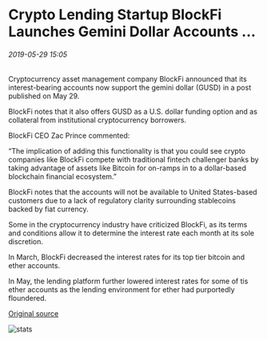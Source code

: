 # Crypto Lending Startup BlockFi Launches Gemini Dollar Accounts ...

###### 2019-05-29 15:05

Cryptocurrency asset management company BlockFi announced that its interest-bearing accounts now support the gemini dollar (GUSD) in a post published on May 29.

BlockFi notes that it also offers GUSD as a U.S. dollar funding option and as collateral from institutional cryptocurrency borrowers.

BlockFi CEO Zac Prince commented:

“The implication of adding this functionality is that you could see crypto companies like BlockFi compete with traditional fintech challenger banks by taking advantage of assets like Bitcoin for on-ramps in to a dollar-based blockchain financial ecosystem.”

BlockFi notes that the accounts will not be available to United States-based customers due to a lack of regulatory clarity surrounding stablecoins backed by fiat currency.

Some in the cryptocurrency industry have criticized BlockFi, as its terms and conditions allow it to determine the interest rate each month at its sole discretion.

In March, BlockFi decreased the interest rates for its top tier bitcoin and ether accounts.

In May, the lending platform further lowered interest rates for some of tis ether accounts as the lending environment for ether had purportedly floundered.

[Original source](https://cointelegraph.com/news/crypto-lending-startup-blockfi-launches-gemini-dollar-accounts)

![stats](https://c.statcounter.com/11760860/0/a89fa40b/1/ "stats")